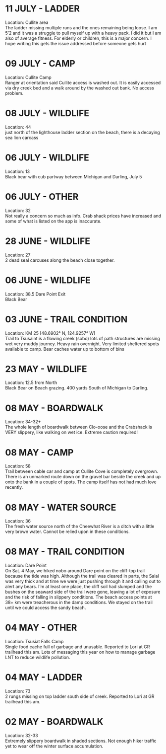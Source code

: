 # 11 JULY - LADDER  
Location: Cullite area   
The ladder missing multiple runs and the ones remaining being loose. I am 5’2 and it was a struggle to pull myself up with a heavy pack. I did it but I am also of average fitness. For elderly or children, this is a major concern. I hope writing this gets the issue addressed before someone gets hurt

# 09 JULY - CAMP  
Location: Cullite Camp  
Ranger at orientation said Cullite access is washed out. It is easily accessed via dry creek bed and a walk around by the washed out bank. No access problem. 

# 08 JULY - WILDLIFE  
Location: 44  
just north of the lighthouse ladder section on the beach, there is a decaying sea lion carcass

# 06 JULY - WILDLIFE  
Location: 13  
Black bear with cub partway between Michigan and Darling, July 5

# 06 JULY - OTHER  
Location: 32  
Not really a concern so much as info. Crab shack prices have increased and some of what is listed on the app is inaccurate. 

# 28 JUNE - WILDLIFE  
Location: 27  
2 dead seal carcuses along the beach close together. 

# 06 JUNE - WILDLIFE  
Location: 38.5 Dare Point Exit  
Black Bear

# 03 JUNE - TRAIL CONDITION  
Location: KM 25 [48.6902° N, 124.9257° W]  
Trail to Tsusaint is a flowing creek (sobo) lots of path structures are missing wet very muddy  journey. Heavy rain overnight. Very limited sheltered spots available to camp. Bear caches water up to bottom of bins

# 23 MAY - WILDLIFE  
Location: 12.5 from North  
Black Bear on Beach grazing. 400 yards South of Michigan to Darling. 

# 08 MAY - BOARDWALK  
Location: 34-32+  
The whole length of boardwalk between Clo-oose and the Crabshack is VERY slippery, like walking on wet ice. Extreme caution required!

# 08 MAY - CAMP  
Location: 58  
Trail between cable car and camp at Cullite Cove is completely overgrown. There is an unmarked route down on the gravel bar beside the creek and up onto the bank in a couple of spots. The camp itself has not had much love recently. 

# 08 MAY - WATER SOURCE  
Location: 36  
The fresh water source north of the Cheewhat River is a ditch with a little very brown water. Cannot be relied upon in these conditions. 

# 08 MAY - TRAIL CONDITION  
Location: Dare Point  
On Sat. 4 May, we hiked nobo around Dare point on the cliff-top trail because the tide was high. Although the trail was cleared in parts, the Salal was very thick and at time we were just pushing through it and calling out to alert any bears. I’m at least one place, the cliff soil had slumped and the bushes on the seaward side of the trail were gone, leaving a lot of exposure and the risk of falling in slippery conditions. 
The beach access points at 38+ km were treacherous in the damp conditions. We stayed on the trail until we could access the sandy beach. 


# 04 MAY - OTHER  
Location: Tsusiat Falls Camp  
Single food cache full of garbage and unusable. Reported to Lori at GR trailhead this am. Lots of messaging this year on how to manage garbage LNT to reduce wildlife pollution.

# 04 MAY - LADDER  
Location: 73  
2 rungs missing on top ladder south side of creek. Reported to Lori at GR trailhead this am.

# 02 MAY - BOARDWALK  
Location: 32-33  
Extremely slippery boardwalk in shaded sections. Not enough hiker traffic yet to wear off the winter surface accumulation.

